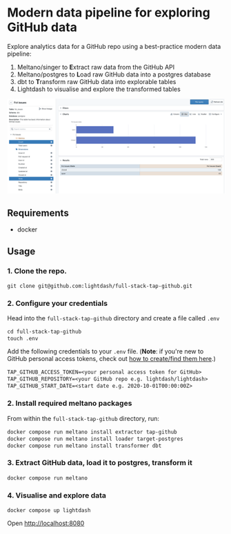 # Modern data pipeline for exploring GitHub data

Explore analytics data for a GitHub repo using a best-practice modern data pipeline:

1. Meltano/singer to **E**xtract raw data from the GitHub API
2. Meltano/postgres to **L**oad raw GitHub data into a postgres database
3. dbt to **T**ransform raw GitHub data into explorable tables
4. Lightdash to visualise and explore the transformed tables

![screenshot](./docs/screenshot.png)

## Requirements

* docker

## Usage

### 1. Clone the repo.
```
git clone git@github.com:lightdash/full-stack-tap-github.git
```

### 2. Configure  your credentials
Head into the `full-stack-tap-github` directory and create a file called `.env`
```
cd full-stack-tap-github
touch .env
```

Add the following credentials to your `.env` file. (**Note**: if you're new to GitHub personal access tokens, check out [how to create/find them here](https://docs.github.com/en/github/authenticating-to-github/keeping-your-account-and-data-secure/creating-a-personal-access-token).)
```
TAP_GITHUB_ACCESS_TOKEN=<your personal access token for GitHub>
TAP_GITHUB_REPOSITORY=<your GitHub repo e.g. lightdash/lightdash>
TAP_GITHUB_START_DATE=<start date e.g. 2020-10-01T00:00:00Z>
```

### 2. Install required meltano packages
From within the `full-stack-tap-github` directory, run:

```
docker compose run meltano install extractor tap-github
docker compose run meltano install loader target-postgres
docker compose run meltano install transformer dbt
```

### 3. Extract GitHub data, load it to postgres, transform it

```
docker compose run meltano
```

### 4. Visualise and explore data

```
docker compose up lightdash
```

Open [http://localhost:8080](http://localhost:8080)

